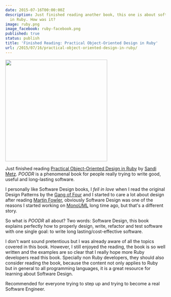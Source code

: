 ```yaml
---
date: 2015-07-16T00:00:00Z
description: Just finished reading another book, this one is about software design
  in Ruby. How was it?
image: ruby.png
image_facebook: ruby-facebook.png
published: true
status: publish
title: 'Finished Reading: Practical Object-Oriented Design in Ruby'
url: /2015/07/16/practical-object-oriented-design-in-ruby/
---
```


<a data-flickr-embed="true" href="https://www.flickr.com/photos/mariocarrion/19112724844/in/dateposted-public/"><img src="https://farm1.staticflickr.com/399/19112724844_ff48f76d4b_n.jpg" width="320" height="320"></a><script async src="//embedr.flickr.com/assets/client-code.js" charset="utf-8"></script>



Just finished reading [Practical Object-Oriente​d Design in Ruby](https://smile.amazon.com/dp/B0096BYG7C/) by [Sandi Metz](http://www.sandimetz.com/). *POODR* is a phenomenal book for people really trying to write good, useful and long-lasting software.

I personally like Software Design books, I *fell in love* when I read the original Design Patterns by the [Gang of Four](https://en.wikipedia.org/wiki/Design_Patterns) and I started to care a lot about design after reading [Martin Fowler](http://martinfowler.com/), obviously Software Design was one of the reasons I started working on [MonoUML](https://en.wikipedia.org/wiki/MonoUML) long time ago, but that's a different story.

So what is *POODR* all about? Two words: Software Design, this book explains perfectly how to properly design, write, refactor and test software with one single goal: to write long lasting/cost-effective software.

I don't want sound pretentious but I was already aware of all the topics covered in this book. However, I still enjoyed the reading, the book is so well written and the examples are so clear that I really hope more Ruby developers read this book. Specially non Ruby developers, they should also consider reading the book, because the content not only applies to Ruby but in general to all programming languages, it is a great resource for learning about Software Design.

Recommended for everyone trying to step up and trying to become a real Software Engineer.
